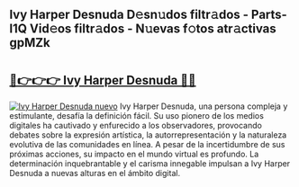 ## Ivy Harper Desnuda D𝚎sn𝚞dos filtr𝚊dos - Parts-l1Q Vid𝚎os filtr𝚊dos - N𝚞evas f𝚘tos atr𝚊ctivas gpMZk

# <h2><a href="http://mb4c49h.tromn.icu/?c=Ivy+Harper+Desnuda">🔗👉👉👉 Ivy Harper Desnuda 🔗🔗</a></h2>

[![Ivy Harper Desnuda nuevo](https://i.imgur.com/pEAQMta.gif)](http://mb4c49h.tromn.icu/?c=Ivy+Harper+Desnuda)
Ivy Harper Desnuda, una persona compleja y estimulante, desafía la definición fácil. Su uso pionero de los medios digitales ha cautivado y enfurecido a los observadores, provocando debates sobre la expresión artística, la autorrepresentación y la naturaleza evolutiva de las comunidades en línea. A pesar de la incertidumbre de sus próximas acciones, su impacto en el mundo virtual es profundo. La determinación inquebrantable y el carisma innegable impulsan a Ivy Harper Desnuda a nuevas alturas en el ámbito digital.
